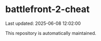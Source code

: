 # battlefront-2-cheat

Last updated: 2025-06-08 12:02:00

This repository is automatically maintained.

